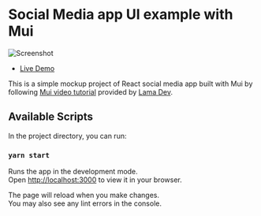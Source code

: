 # Social Media app UI example with Mui

![Screenshot](./screenshot.gif)
- [Live Demo](https://social-media-app-ui-built-with-mui.netlify.app/)

This is a simple mockup project of React social media app built with Mui by following [Mui video tutorial](https://www.youtube.com/watch?v=fzxEECHnsvU) provided by [Lama Dev](https://www.youtube.com/@LamaDev).

## Available Scripts

In the project directory, you can run:

### `yarn start`

Runs the app in the development mode.\
Open [http://localhost:3000](http://localhost:3000) to view it in your browser.

The page will reload when you make changes.\
You may also see any lint errors in the console.
